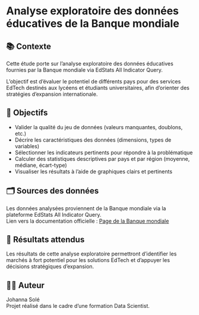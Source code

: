 # Analyse exploratoire des données éducatives de la Banque mondiale

## 📚 Contexte

Cette étude porte sur l’analyse exploratoire des données éducatives fournies par la Banque mondiale via EdStats All Indicator Query.

L’objectif est d’évaluer le potentiel de différents pays pour des services EdTech destinés aux lycéens et étudiants universitaires, afin d’orienter des stratégies d’expansion internationale.

## 🎯 Objectifs

- Valider la qualité du jeu de données (valeurs manquantes, doublons, etc.)  
- Décrire les caractéristiques des données (dimensions, types de variables)  
- Sélectionner les indicateurs pertinents pour répondre à la problématique  
- Calculer des statistiques descriptives par pays et par région (moyenne, médiane, écart-type)  
- Visualiser les résultats à l’aide de graphiques clairs et pertinents  

## 🗂️ Sources des données

Les données analysées proviennent de la Banque mondiale via la plateforme EdStats All Indicator Query.  
Lien vers la documentation officielle : [Page de la Banque mondiale](https://databank.worldbank.org/source/edstats)

## 🚀 Résultats attendus

Les résultats de cette analyse exploratoire permettront d’identifier les marchés à fort potentiel pour les solutions EdTech et d’appuyer les décisions stratégiques d’expansion.

## 👩‍💻 Auteur

Johanna Solé  
Projet réalisé dans le cadre d’une formation Data Scientist.

